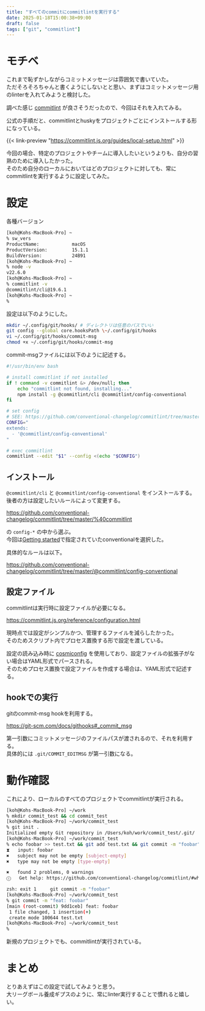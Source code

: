 ```yaml
---
title: "すべてのcommitにcommitlintを実行する"
date: 2025-01-18T15:00:38+09:00
draft: false
tags: ["git", "commitlint"]
---
```


# モチベ

これまで恥ずかしながらコミットメッセージは雰囲気で書いていた。  
ただそろそろちゃんと書くようにしないとと思い、まずはコミットメッセージ用のlinterを入れてみようと検討した。

調べた感じ [commitlint][1] が良さそうだったので、今回はそれを入れてみる。  

公式の手順だと、commitlintとhuskyをプロジェクトごとにインストールする形になっている。

{{< link-preview "https://commitlint.js.org/guides/local-setup.html" >}}

今回の場合、特定のプロジェクトやチームに導入したいというよりも、自分の習熟のために導入したかった。  
そのため自分のローカルにおいてはどのプロジェクトに対しても、常にcommitlintを実行するように設定してみた。

# 設定

各種バージョン

```bash
[koh@Kohs-MacBook-Pro] ~
% sw_vers
ProductName:            macOS
ProductVersion:         15.1.1
BuildVersion:           24B91
[koh@Kohs-MacBook-Pro] ~
% node -v
v22.6.0
[koh@Kohs-MacBook-Pro] ~
% commitlint -v
@commitlint/cli@19.6.1
[koh@Kohs-MacBook-Pro] ~
%
```

設定は以下のようにした。

```bash
mkdir ~/.config/git/hooks/ # ディレクトリは任意のパスでいい
git config --global core.hooksPath \~/.config/git/hooks
vi ~/.config/git/hooks/commit-msg
chmod +x ~/.config/git/hooks/commit-msg
```

commit-msgファイルには以下のように記述する。

```bash
#!/usr/bin/env bash

# install commitlint if not installed
if ! command -v commitlint &> /dev/null; then
    echo "commitlint not found, installing..."
    npm install -g @commitlint/cli @commitlint/config-conventional
fi

# set config
# SEE: https://github.com/conventional-changelog/commitlint/tree/master/@commitlint/config-conventional
CONFIG="
extends:
  - '@commitlint/config-conventional'
"

# exec commitlint
commitlint --edit "$1" --config <(echo "$CONFIG")

```

## インストール

`@commitlint/cli` と `@commitlint/config-conventional` をインストールする。  
後者の方は設定したいルールによって変更する。

<https://github.com/conventional-changelog/commitlint/tree/master/%40commitlint>

の `config-*` の中から選ぶ。  
今回は[Getting started][2]で指定されていたconventionalを選択した。

具体的なルールは以下。

<https://github.com/conventional-changelog/commitlint/tree/master/@commitlint/config-conventional>

## 設定ファイル

commitlintは実行時に設定ファイルが必要になる。

<https://commitlint.js.org/reference/configuration.html>

現時点では設定がシンプルかつ、管理するファイルを減らしたかった。  
そのためスクリプト内でプロセス置換する形で設定を渡している。

設定の読み込み時に [cosmiconfig][3] を使用しており、設定ファイルの拡張子がない場合はYAML形式でパースされる。  
そのためプロセス置換で設定ファイルを作成する場合は、YAML形式で記述する。

## hookでの実行

gitのcommit-msg hookを利用する。

<https://git-scm.com/docs/githooks#_commit_msg>

第一引数にコミットメッセージのファイルパスが渡されるので、それを利用する。  
具体的には `.git/COMMIT_EDITMSG` が第一引数になる。

# 動作確認

これにより、ローカルのすべてのプロジェクトでcommitlintが実行される。

```bash
[koh@Kohs-MacBook-Pro] ~/work
% mkdir commit_test && cd commit_test
[koh@Kohs-MacBook-Pro] ~/work/commit_test
% git init .
Initialized empty Git repository in /Users/koh/work/commit_test/.git/
[koh@Kohs-MacBook-Pro] ~/work/commit_test
% echo foobar >> test.txt && git add test.txt && git commit -m "foobar"
⧗   input: foobar
✖   subject may not be empty [subject-empty]
✖   type may not be empty [type-empty]

✖   found 2 problems, 0 warnings
ⓘ   Get help: https://github.com/conventional-changelog/commitlint/#what-is-commitlint

zsh: exit 1     git commit -m "foobar"
[koh@Kohs-MacBook-Pro] ~/work/commit_test
% git commit -m "feat: foobar"
[main (root-commit) 9dd1ceb] feat: foobar
 1 file changed, 1 insertion(+)
 create mode 100644 test.txt
[koh@Kohs-MacBook-Pro] ~/work/commit_test
%
```

新規のプロジェクトでも、commitlintが実行されている。

# まとめ

とりあえずはこの設定で試してみようと思う。  
大リーグボール養成ギプスのように、常にlinter実行することで慣れると嬉しい。

[1]: https://commitlint.js.org
[2]: https://commitlint.js.org/guides/getting-started.html
[3]: https://github.com/cosmiconfig/cosmiconfig/tree/main
